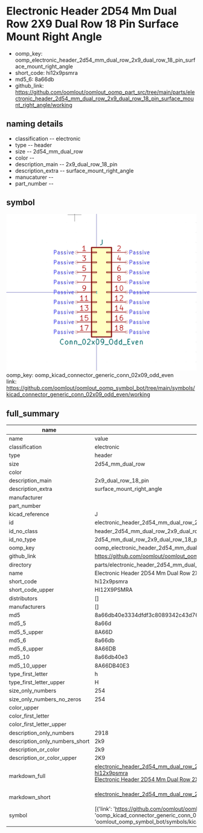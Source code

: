 # Electronic Header 2D54 Mm Dual Row 2X9 Dual Row 18 Pin Surface Mount Right Angle

  
* oomp_key: oomp_electronic_header_2d54_mm_dual_row_2x9_dual_row_18_pin_surface_mount_right_angle 
* short_code: hi12x9psmra
* md5_6: 8a66db  
* github_link: https://github.com/oomlout/oomlout_oomp_part_src/tree/main/parts/electronic_header_2d54_mm_dual_row_2x9_dual_row_18_pin_surface_mount_right_angle/working  
## naming details
* classification -- electronic
* type -- header
* size -- 2d54_mm_dual_row
* color -- 
* description_main -- 2x9_dual_row_18_pin
* description_extra -- surface_mount_right_angle
* manucaturer -- 
* part_number -- 



## symbol

![](symbol/0/working/working_600.png)  
oomp_key: oomp_kicad_connector_generic_conn_02x09_odd_even  
link: https://github.com/oomlout/oomlout_oomp_symbol_bot/tree/main/symbols/kicad_connector_generic_conn_02x09_odd_even/working  


## full_summary
| name | value | 
| --- | --- | 
| name | value | 
| classification | electronic | 
| type | header | 
| size | 2d54_mm_dual_row | 
| color |  | 
| description_main | 2x9_dual_row_18_pin | 
| description_extra | surface_mount_right_angle | 
| manufacturer |  | 
| part_number |  | 
| kicad_reference | J | 
| id | electronic_header_2d54_mm_dual_row_2x9_dual_row_18_pin_surface_mount_right_angle | 
| id_no_class | header_2d54_mm_dual_row_2x9_dual_row_18_pin_surface_mount_right_angle | 
| id_no_type | 2d54_mm_dual_row_2x9_dual_row_18_pin_surface_mount_right_angle | 
| oomp_key | oomp_electronic_header_2d54_mm_dual_row_2x9_dual_row_18_pin_surface_mount_right_angle | 
| github_link | https://github.com/oomlout/oomlout_oomp_part_src/tree/main/parts/electronic_header_2d54_mm_dual_row_2x9_dual_row_18_pin_surface_mount_right_angle/working | 
| directory | parts/electronic_header_2d54_mm_dual_row_2x9_dual_row_18_pin_surface_mount_right_angle | 
| name | Electronic Header 2D54 Mm Dual Row 2X9 Dual Row 18 Pin Surface Mount Right Angle | 
| short_code | hi12x9psmra | 
| short_code_upper | HI12X9PSMRA | 
| distributors | [] | 
| manufacturers | [] | 
| md5 | 8a66db40e3334dfdf3c8089342c43d76 | 
| md5_5 | 8a66d | 
| md5_5_upper | 8A66D | 
| md5_6 | 8a66db | 
| md5_6_upper | 8A66DB | 
| md5_10 | 8a66db40e3 | 
| md5_10_upper | 8A66DB40E3 | 
| type_first_letter | h | 
| type_first_letter_upper | H | 
| size_only_numbers | 254 | 
| size_only_numbers_no_zeros | 254 | 
| color_upper |  | 
| color_first_letter |  | 
| color_first_letter_upper |  | 
| description_only_numbers | 2918 | 
| description_only_numbers_short | 2k9 | 
| description_or_color | 2k9 | 
| description_or_color_upper | 2K9 | 
| markdown_full | [electronic_header_2d54_mm_dual_row_2x9_dual_row_18_pin_surface_mount_right_angle](https://github.com/oomlout/oomlout_oomp_part_src/tree/main/parts/electronic_header_2d54_mm_dual_row_2x9_dual_row_18_pin_surface_mount_right_angle/working)<br>[hi12x9psmra](https://github.com/oomlout/oomlout_oomp_part_src/tree/main/parts/electronic_header_2d54_mm_dual_row_2x9_dual_row_18_pin_surface_mount_right_angle/working)<br>[Electronic Header 2D54 Mm Dual Row 2X9 Dual Row 18 Pin Surface Mount Right Angle](https://github.com/oomlout/oomlout_oomp_part_src/tree/main/parts/electronic_header_2d54_mm_dual_row_2x9_dual_row_18_pin_surface_mount_right_angle/working)<br><br> | 
| markdown_short | [electronic_header_2d54_mm_dual_row_2x9_dual_row_18_pin_surface_mount_right_angle](https://github.com/oomlout/oomlout_oomp_part_src/tree/main/parts/electronic_header_2d54_mm_dual_row_2x9_dual_row_18_pin_surface_mount_right_angle/working)<br><br> | 
| symbol | [{'link': 'https://github.com/oomlout/oomlout_oomp_symbol_bot/tree/main/symbols/kicad_connector_generic_conn_02x09_odd_even', 'oomp_key': 'oomp_kicad_connector_generic_conn_02x09_odd_even', 'directory': 'oomlout_oomp_symbol_bot/symbols/kicad_connector_generic_conn_02x09_odd_even//working/working.kicad_sym'}] | 
